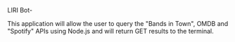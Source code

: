 LIRI Bot-

This application will allow the user to query the "Bands in Town", OMDB and "Spotify" APIs using Node.js and will return GET results to the terminal.